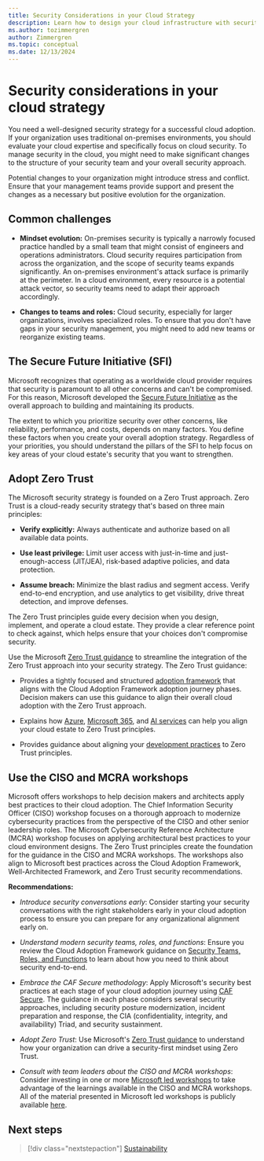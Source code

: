 ```yaml
---
title: Security Considerations in your Cloud Strategy
description: Learn how to design your cloud infrastructure with security in mind to protect your data and applications from unauthorized access, data breaches, and other security threats.
ms.author: tozimmergren
author: Zimmergren
ms.topic: conceptual
ms.date: 12/13/2024
---
```


# Security considerations in your cloud strategy

You need a well-designed security strategy for a successful cloud adoption. If your organization uses traditional on-premises environments, you should evaluate your cloud expertise and specifically focus on cloud security. To manage security in the cloud, you might need to make significant changes to the structure of your security team and your overall security approach.

Potential changes to your organization might introduce stress and conflict. Ensure that your management teams provide support and present the changes as a necessary but positive evolution for the organization.

## Common challenges

- **Mindset evolution:** On-premises security is typically a narrowly focused practice handled by a small team that might consist of engineers and operations administrators. Cloud security requires participation from across the organization, and the scope of security teams expands significantly. An on-premises environment's attack surface is primarily at the perimeter. In a cloud environment, every resource is a potential attack vector, so security teams need to adapt their approach accordingly.

- **Changes to teams and roles:** Cloud security, especially for larger organizations, involves specialized roles. To ensure that you don't have gaps in your security management, you might need to add new teams or reorganize existing teams.

## The Secure Future Initiative (SFI)

Microsoft recognizes that operating as a worldwide cloud provider requires that security is paramount to all other concerns and can't be compromised. For this reason, Microsoft developed the [Secure Future Initiative](https://www.microsoft.com/trust-center/security/secure-future-initiative) as the overall approach to building and maintaining its products.

The extent to which you prioritize security over other concerns, like reliability, performance, and costs, depends on many factors. You define these factors when you create your overall adoption strategy. Regardless of your priorities, you should understand the pillars of the SFI to help focus on key areas of your cloud estate's security that you want to strengthen.

## Adopt Zero Trust

The Microsoft security strategy is founded on a Zero Trust approach. Zero Trust is a cloud-ready security strategy that's based on three main principles:

- **Verify explicitly:** Always authenticate and authorize based on all available data points.

- **Use least privilege:** Limit user access with just-in-time and just-enough-access (JIT/JEA), risk-based adaptive policies, and data protection.
- **Assume breach:** Minimize the blast radius and segment access. Verify end-to-end encryption, and use analytics to get visibility, drive threat detection, and improve defenses.

The Zero Trust principles guide every decision when you design, implement, and operate a cloud estate. They provide a clear reference point to check against, which helps ensure that your choices don't compromise security.

Use the Microsoft [Zero Trust guidance](/security/zero-trust/zero-trust-overview) to streamline the integration of the Zero Trust approach into your security strategy. The Zero Trust guidance:

- Provides a tightly focused and structured [adoption framework](/security/zero-trust/adopt/zero-trust-adoption-overview) that aligns with the Cloud Adoption Framework adoption journey phases. Decision makers can use this guidance to align their overall cloud adoption with the Zero Trust approach.

- Explains how [Azure](/security/zero-trust/azure-infrastructure-overview), [Microsoft 365](/microsoft-365/security/microsoft-365-zero-trust), and [AI services](/security/zero-trust/copilots/apply-zero-trust-copilots-overview) can help you align your cloud estate to Zero Trust principles.
- Provides guidance about aligning your [development practices](/security/zero-trust/develop/overview) to Zero Trust principles.

## Use the CISO and MCRA workshops

Microsoft offers workshops to help decision makers and architects apply best practices to their cloud adoption. The Chief Information Security Officer (CISO) workshop focuses on a thorough approach to modernize cybersecurity practices from the perspective of the CISO and other senior leadership roles. The Microsoft Cybersecurity Reference Architecture (MCRA) workshop focuses on applying architectural best practices to your cloud environment designs. The Zero Trust principles create the foundation for the guidance in the CISO and MCRA workshops. The workshops also align to Microsoft best practices across the Cloud Adoption Framework, Well-Architected Framework, and Zero Trust security recommendations.

**Recommendations:**

- *Introduce security conversations early*: Consider starting your security conversations with the right stakeholders early in your cloud adoption process to ensure you can prepare for any organizational alignment early on.

- *Understand modern security teams, roles, and functions*: Ensure you review the Cloud Adoption Framework guidance on [Security Teams, Roles, and Functions](../../secure/teams-roles.md) to learn about how you need to think about security end-to-end.
- *Embrace the CAF Secure methodology*: Apply Microsoft's security best practices at each stage of your cloud adoption journey using [CAF Secure](../../secure/overview.md). The guidance in each phase considers several security approaches, including security posture modernization, incident preparation and response, the CIA (confidentiality, integrity, and availability) Triad, and security sustainment.
- *Adopt Zero Trust*: Use Microsoft's [Zero Trust guidance](/security/zero-trust/zero-trust-overview) to understand how your organization can drive a security-first mindset using Zero Trust.
- *Consult with team leaders about the CISO and MCRA workshops*: Consider investing in one or more [Microsoft led workshops](/security/adoption/adoption#microsoft-led-workshops) to take advantage of the learnings available in the CISO and MCRA workshops. All of the material presented in Microsoft led workshops is publicly available [here](/security/adoption/adoption).

## Next steps

> [!div class="nextstepaction"]
> [Sustainability](sustainability.md)
